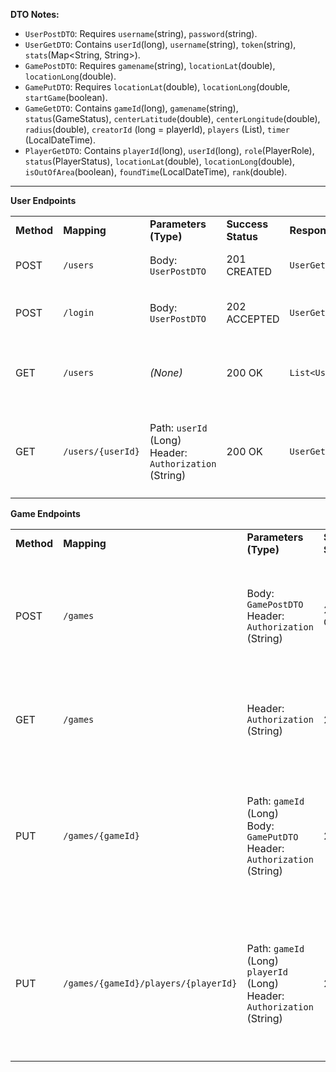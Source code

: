 **DTO Notes:** 

- `UserPostDTO`: Requires `username`(string), `password`(string).
- `UserGetDTO`: Contains `userId`(long), `username`(string), `token`(string), `stats`(Map<String, String>).
- `GamePostDTO`: Requires `gamename`(string), `locationLat`(double), `locationLong`(double).
- `GamePutDTO`: Requires `locationLat`(double), `locationLong`(double, `startGame`(boolean).
- `GameGetDTO`: Contains `gameId`(long), `gamename`(string), `status`(GameStatus), `centerLatitude`(double), `centerLongitude`(double), `radius`(double), `creatorId` (long = playerId), `players` (List<PlayerGetDTO>), `timer` (LocalDateTime).
- `PlayerGetDTO`: Contains `playerId`(long), `userId`(long),  `role`(PlayerRole), `status`(PlayerStatus), `locationLat`(double), `locationLong`(double), `isOutOfArea`(boolean), `foundTime`(LocalDateTime), `rank`(double).

---

**User Endpoints**

|            |                   |                                                            |                    |                    |                                                                    |                                                                                      |
| ---------- | ----------------- | ---------------------------------------------------------- | ------------------ | ------------------ | ------------------------------------------------------------------ | ------------------------------------------------------------------------------------ |
| **Method** | **Mapping**       | **Parameters (Type)**                                      | **Success Status** | **Response Body**  | **Description**                                                    | **Potential Errors**                                                                 |
| POST       | `/users`          | Body: `UserPostDTO`                                        | 201 CREATED        | `UserGetDTO`       | Register a new user.                                               | 409 CONFLICT (Username exists)                                                       |
| POST       | `/login`          | Body: `UserPostDTO`                                        | 202 ACCEPTED       | `UserGetDTO`       | Log in a user.                                                     | 401 UNAUTHORIZED (Invalid credentials)                                               |
| GET        | `/users`          | _(None)_                                                   | 200 OK             | `List<UserGetDTO>` | Get a list of all users. _(No authentication shown in code)_       |                                                                                      |
| GET        | `/users/{userId}` | Path: `userId` (Long)<br/>Header: `Authorization` (String) | 200 OK             | `UserGetDTO`       | Get user profile (only works if requested `userId` matches token). | 401 UNAUTHORIZED (Invalid token)<br/>404 NOT FOUND (Not own profile / User mismatch) |

**Game Endpoints**

|            |                                      |                                                                                   |                    |                      |                                                                 |                                                                                                                                         |
|------------|--------------------------------------|-----------------------------------------------------------------------------------| ------------------ | -------------------- |-----------------------------------------------------------------|-----------------------------------------------------------------------------------------------------------------------------------------|
| **Method** | **Mapping**                          | **Parameters (Type)**                                                             | **Success Status** | **Response Body**    | **Description**                                                 | **Potential Errors**                                                                                                                    |
| POST       | `/games`                             | Body: `GamePostDTO`<br/>Header: `Authorization` (String)                          | 201 CREATED        | `GameGetDTO`         | Create a new game. Creator is added as first player.            | 401 UNAUTHORIZED (Invalid token)<br/>409 CONFLICT (Gamename exists)<br/>409 CONFLICT (User is already a Player)                         |
| GET        | `/games`                             | Header: `Authorization` (String)                                                  | 200 OK             | `List<GameGetDTO>`   | Get a list of joinable games (status IN_LOBBY).(polling method) | 401 UNAUTHORIZED (Invalid token)                                                                                                        |
| PUT        | `/games/{gameId}`                    | Path: `gameId` (Long)<br/>Body: `GamePutDTO`<br/>Header: `Authorization` (String) | 200 OK             | `GameGetDTO`         | start game, join game and update location (polling method)      | 401 UNAUTHORIZED (Invalid token)<br/>404 NOT FOUND (Game not found)<br/>403 FORBIDDEN (Game full / Not creator / Not enough players)    |
| PUT        | `/games/{gameId}/players/{playerId}` | Path: `gameId` (Long) `playerId` (Long) Header: `Authorization` (String)          | 200 OK             | `GameGetDTO`         | player admits caught                                            | 401 UNAUTHORIZED (Invalid token)<br/>404 NOT FOUND (Game not found)<br/>403 FORBIDDEN (player not in that game or user not that player) |